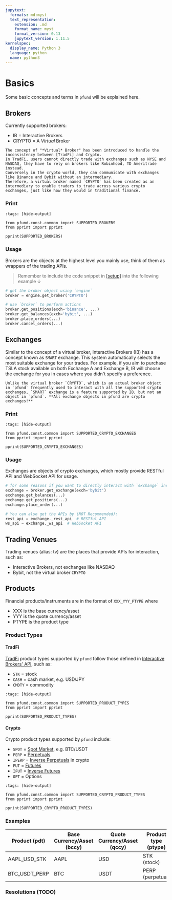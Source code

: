 ```yaml
---
jupytext:
  formats: md:myst
  text_representation:
    extension: .md
    format_name: myst
    format_version: 0.13
    jupytext_version: 1.11.5
kernelspec:
  display_name: Python 3
  language: python
  name: python3
---
```


[TradFi]: https://www.techopedia.com/definition/traditional-finance-tradfi
[Spot Market]: https://www.binance.com/en/feed/post/708139
[Perpetuals]: https://www.bybit.com/ar-SA/help-center/article/Introduction-to-USDT-Perpetual-ContractUSDT_Perpetual_Contract
[Inverse Perpetuals]: https://www.bybit.com/en/help-center/article/Introduction-to-Inverse-Contract
[Futures]: https://www.binance.com/en/feed/post/452197
[Inverse Futures]: https://www.bybit.com/en/help-center/article/What-are-Bybit-Futures-Contracts
[IB API]: https://interactivebrokers.github.io/tws-api/introduction.html

# Basics
Some basic concepts and terms in `pfund` will be explained here.

## Brokers
Currently supported brokers:
- IB = Interactive Brokers
- CRYPTO = A *Virtual* Broker
```{note}
The concept of "*Virtual* Broker" has been introduced to handle the inconsistency between [TradFi] and Crypto.
In TradFi, users cannot directly trade with exchanges such as NYSE and NASDAQ, they have to rely on brokers like Robinhood, TD Ameritrade instead.
Conversely in the crypto world, they can communicate with exchanges like Binance and Bybit without an intermediary.
Therefore, a virtual broker named `CRYPTO` has been created as an intermediary to enable traders to trade across various crypto exchanges, just like how they would in traditional finance.
```

### Print
```{code-cell}
:tags: [hide-output]

from pfund.const.common import SUPPORTED_BROKERS
from pprint import pprint

pprint(SUPPORTED_BROKERS)
```


### Usage
Brokers are the objects at the highest level you mainly use, think of them as wrappers of the trading APIs.
> Remember to include the code snippet in [[setup]](./setup.md) into the following example ↓
```python
# get the broker object using `engine`
broker = engine.get_broker('CRYPTO')

# use `broker` to perform actions
broker.get_positions(exch='binance', ...)
broker.get_balances(exch='bybit', ...)
broker.place_orders(...)
broker.cancel_orders(...)
```

## Exchanges
Similar to the concept of a virtual broker, Interactive Brokers (IB) has a concept known as `SMART` exchange. This system automatically selects the most suitable exchange for your trades. For example, if you aim to purchase TSLA stock available on both Exchange A and Exchange B, IB will choose the exchange for you in cases where you didn't specify a preference.

```{note}
Unlike the virtual broker `CRYPTO`, which is an actual broker object in `pfund` frequently used to interact with all the supported crypto exchanges, `SMART` exchange is a feature supported by IB, but not an object in `pfund`. **All exchange objects in pfund are crypto exchanges!**
```

### Print
```{code-cell}
:tags: [hide-output]

from pfund.const.common import SUPPORTED_CRYPTO_EXCHANGES
from pprint import pprint

pprint(SUPPORTED_CRYPTO_EXCHANGES)
```

### Usage
Exchanges are objects of crypto exchanges, which mostly provide RESTful API and WebSocket API for usage.
```python
# for some reasons if you want to directly interact with `exchange` instead of using the `broker` object above, you can:
exchange = broker.get_exchange(exch='bybit')
exchange.get_balances(...)
exchange.get_positions(...)
exchange.place_order(...)

# You can also get the APIs by (NOT Recommended):
rest_api = exchange._rest_api  # RESTful API
ws_api = exchange._ws_api  # WebSocket API 
```


## Trading Venues
Trading venues (alias: tv) are the places that provide APIs for interaction, such as:
- Interactive Brokers, not exchanges like NASDAQ
- Bybit, not the virtual broker `CRYPTO`


## Products
Financial products/instruments are in the format of `XXX_YYY_PTYPE` where 
- XXX is the base currency/asset
- YYY is the quote currency/asset
- PTYPE is the product type

### Product Types

#### TradFi
[TradFi] product types supported by `pfund` follow those defined in [Interactive Brokers' API][IB API], such as:
- `STK` = stock
- `CASH` = cash market, e.g. USD/JPY
- `CMDTY` = commodity

```{code-cell}
:tags: [hide-output]

from pfund.const.common import SUPPORTED_PRODUCT_TYPES
from pprint import pprint

pprint(SUPPORTED_PRODUCT_TYPES)
```

#### Crypto
Crypto product types supported by `pfund` include:
- `SPOT` = [Spot Market], e.g. BTC/USDT
- `PERP` = [Perpetuals]
- `IPERP` = [Inverse Perpetuals] in crypto
- `FUT` = [Futures]
- `IFUT` = [Inverse Futures]
- `OPT` = Options

```{code-cell}
:tags: [hide-output]

from pfund.const.common import SUPPORTED_CRYPTO_PRODUCT_TYPES
from pprint import pprint

pprint(SUPPORTED_CRYPTO_PRODUCT_TYPES)
```

### Examples
| Product (pdt) | Base Currency/Asset (bccy) | Quote Currency/Asset (qccy) | Product type (ptype) |
| ------------- | -------------------------- | --------------------------- | -------------------- |
| AAPL_USD_STK  | AAPL                       | USD                         | STK (stock)          |
| BTC_USDT_PERP | BTC                        | USDT                        | PERP (perpetual)     |

### Resolutions (TODO)
